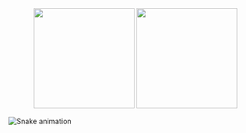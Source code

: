 <div align="center">
  <img height="200em" src="https://github-readme-stats.vercel.app/api?username=capy-larit&show_icons=true&theme=aura_dark"/>
  <img height="200em" src="https://github-readme-stats.vercel.app/api/top-langs/?username=capy-larit&layout=compact&theme=aura_dark&langs_count=10&exclude_repo=challengeDevops,life-share"/>
</div>


![Snake animation](https://github.com/capy-larit/capy-larit/blob/output/github-contribution-grid-snake.svg)
